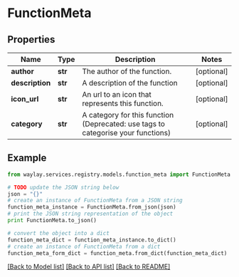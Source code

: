 # FunctionMeta


## Properties

Name | Type | Description | Notes
------------ | ------------- | ------------- | -------------
**author** | **str** | The author of the function. | [optional] 
**description** | **str** | A description of the function | [optional] 
**icon_url** | **str** | An url to an icon that represents this function. | [optional] 
**category** | **str** | A category for this function (Deprecated: use tags to categorise your functions) | [optional] 

## Example

```python
from waylay.services.registry.models.function_meta import FunctionMeta

# TODO update the JSON string below
json = "{}"
# create an instance of FunctionMeta from a JSON string
function_meta_instance = FunctionMeta.from_json(json)
# print the JSON string representation of the object
print FunctionMeta.to_json()

# convert the object into a dict
function_meta_dict = function_meta_instance.to_dict()
# create an instance of FunctionMeta from a dict
function_meta_form_dict = function_meta.from_dict(function_meta_dict)
```
[[Back to Model list]](../README.md#documentation-for-models) [[Back to API list]](../README.md#documentation-for-api-endpoints) [[Back to README]](../README.md)


